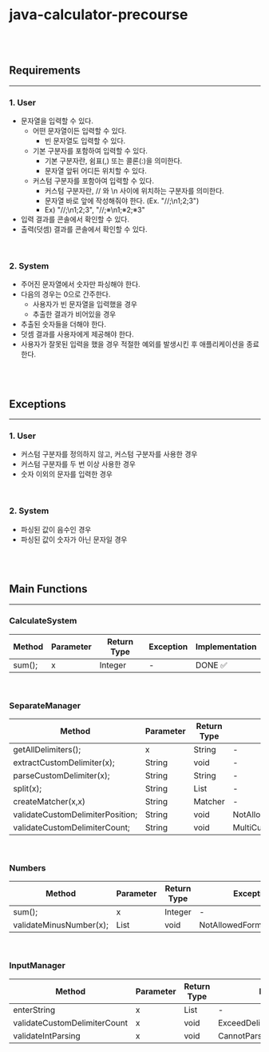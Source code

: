 # java-calculator-precourse

<br>
<br>

## Requirements

---

### 1. User

- 문자열을 입력할 수 있다. 
  - 어떤 문자열이든 입력할 수 있다.
    - 빈 문자열도 입력할 수 있다.
  - 기본 구분자를 포함하여 입력할 수 있다.
    - 기본 구분자란, 쉼표(,) 또는 콜론(:)을 의미한다.
    - 문자열 앞뒤 어디든 위치할 수 있다.
  - 커스텀 구분자를 포함아여 입력할 수 있다.
    - 커스텀 구분자란, // 와 \n 사이에 위치하는 구분자를 의미한다.
    - 문자열 바로 앞에 작성해줘야 한다. (Ex. "//;\n1;2;3")
    - Ex)  "//;\n1;2;3", "//;※\n1;※2;※3"
- 입력 결과를 콘솔에서 확인할 수 있다.
- 출력(덧셈) 결과를 콘솔에서 확인할 수 있다.

<br>

### 2. System

- 주어진 문자열에서 숫자만 파싱해야 한다.
- 다음의 경우는 0으로 간주한다.
  - 사용자가 빈 문자열을 입력했을 경우
  - 추출한 결과가 비어있을 경우
- 추출된 숫자들을 더해야 한다.
- 덧셈 결과를 사용자에게 제공해야 한다. 
- 사용자가 잘못된 입력을 했을 경우 적절한 예외를 발생시킨 후 애플리케이션을 종료한다.

<br>
<br>

## Exceptions

---

### 1. User

- 커스텀 구분자를 정의하지 않고, 커스텀 구분자를 사용한 경우
- 커스텀 구분자를 두 번 이상 사용한 경우
- 숫자 이외의 문자를 입력한 경우

<br>

### 2. System

- 파싱된 값이 음수인 경우 
- 파싱된 값이 숫자가 아닌 문자일 경우

<br>
<br>

## Main Functions

---

### CalculateSystem

|Method|Parameter| Return Type | Exception | Implementation |
|------|---------|-------------|-----------|----------------|
|sum();|x        | Integer     | -         | DONE ✅         |

<br>

### SeparateManager

| Method                           | Parameter | Return Type   | Exception                     | Implementation  |
|----------------------------------|-----------|---------------|-------------------------------|-----------------|
| getAllDelimiters();              | x         | String        | -                             | TODO            |
| extractCustomDelimiter(x);       | String    | void          | -                             | DONE ✅          |
| parseCustomDelimiter(x);         | String    | String        | -                             | DONE ✅          |
| split(x);                        | String    | List<Integer> | -                             | TODO            |
| createMatcher(x,x)               | String    | Matcher       | -                             | DONE ✅          |
| validateCustomDelimiterPosition; | String    | void          | NotAllowedPositionException   | DONE ✅          |
| validateCustomDelimiterCount;    | String    | void          | MultiCustomDelimiterException | DONE ✅          |

<br>

### Numbers

| Method                  | Parameter     | Return Type | Exception                 | Implementation |
|-------------------------|---------------|-------------|---------------------------|----------------|
| sum();                  | x             | Integer     | -                         | DONE ✅         |
| validateMinusNumber(x); | List<Integer> | void        | NotAllowedFormatException | DONE ✅         |

<br>

### InputManager

| Method                       | Parameter     | Return Type   | Exception                     | Implementation |
|------------------------------|---------------|---------------|-------------------------------|----------------|
| enterString                  | x             | List<Integer> | -                             | TODO           |
| validateCustomDelimiterCount | x             | void          | ExceedDelimiterCountException | TODO           |
| validateIntParsing           | x             | void          | CannotParsingException        | TODO           |






<br><br><br><br><br><br><br>